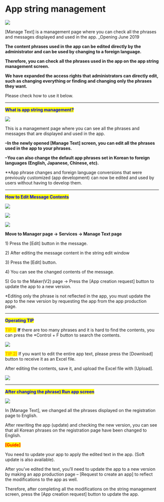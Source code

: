 # App string management

![](https://support.swing2app.com/wp-content/uploads/2019/06/manage1.png)

\[Manage Text] is a management page where you can check all the phrases and messages displayed and used in the app. \_Opening June 2019

**The content phrases used in the app can be edited directly by the administrator and can be used by changing to a foreign language.**

**Therefore, you can check all the phrases used in the app on the app string management screen.**

**We have expanded the access rights that administrators can directly edit, such as changing everything or finding and changing only the phrases they want.**

Please check how to use it below.

***

<mark style="color:blue;">**What is app string management?**</mark>

![](https://support.swing2app.com/wp-content/uploads/2019/06/p.png)

This is a management page where you can see all the phrases and messages that are displayed and used in the app.

**–In the newly opened \[Manage Text] screen, you can edit all the phrases used in the app to your phrases.**

**–You can also change the default app phrases set in Korean to foreign languages ​​(English, Japanese, Chinese, etc).**

\*\*App phrase changes and foreign language conversions that were previously customized (app development) can now be edited and used by users without having to develop them.

***

<mark style="color:blue;">**How to Edit Message Contents**</mark>

![](https://support.swing2app.com/wp-content/uploads/2019/06/string-1.png)

![](https://support.swing2app.com/wp-content/uploads/2019/06/string1.png)

![](https://support.swing2app.com/wp-content/uploads/2019/06/install.png)

**Move to Manager page → Services → Manage Text page**

1\) Press the \[Edit] button in the message.

2\) After editing the message content in the string edit window

3\) Press the \[Edit] button.

4\) You can see the changed contents of the message.

5\) Go to the Maker(V2) page → Press the \[App creation request] button to update the app to a new version.

\*Editing only the phrase is not reflected in the app, you must update the app to the new version by requesting the app from the app production page.

***

<mark style="color:blue;">**Operating TIP**</mark>

<mark style="color:orange;">**TIP 1)**</mark> **If** there are too many phrases and it is hard to find the contents, you can press the \*Control + F button to search the contents.

![](https://support.swing2app.com/wp-content/uploads/2019/06/st.png)

<mark style="color:orange;">**TIP 2)**</mark> If you want to edit the entire app text, please press the \[Download] button to receive it as an Excel file.

After editing the contents, save it, and upload the Excel file with \[Upload].

![](https://support.swing2app.com/wp-content/uploads/2019/06/String4.png)

***

<mark style="color:blue;">**After changing the phrase) Run app screen**</mark>

![](https://support.swing2app.com/wp-content/uploads/2019/06/changesingup.png)

In \[Manage Text], we changed all the phrases displayed on the registration page to English.

After rewriting the app (update) and checking the new version, you can see that all Korean phrases on the registration page have been changed to English.



<mark style="color:red;">**\[Guide]**</mark>

You need to update your app to apply the edited text in the app. (Soft update is also available).

After you’ve edited the text, you’ll need to update the app to a new version by making an app production page – \[Request to create an app] to reflect the modifications to the app as well.

Therefore, after completing all the modifications on the string management screen, press the \[App creation request] button to update the app.

